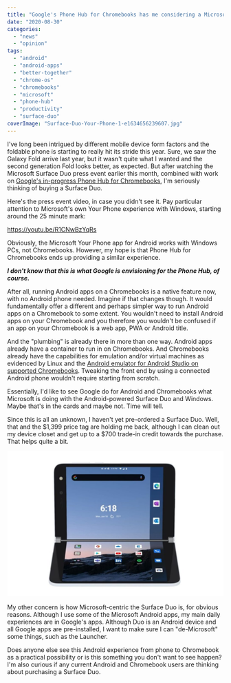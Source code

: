 ```yaml
---
title: "Google's Phone Hub for Chromebooks has me considering a Microsoft Surface Duo"
date: "2020-08-30"
categories: 
  - "news"
  - "opinion"
tags: 
  - "android"
  - "android-apps"
  - "better-together"
  - "chrome-os"
  - "chromebooks"
  - "microsoft"
  - "phone-hub"
  - "productivity"
  - "surface-duo"
coverImage: "Surface-Duo-Your-Phone-1-e1634656239607.jpg"
---
```


I've long been intrigued by different mobile device form factors and the foldable phone is starting to really hit its stride this year. Sure, we saw the Galaxy Fold arrive last year, but it wasn't quite what I wanted and the second generation Fold looks better, as expected. But after watching the Microsoft Surface Duo press event earlier this month, combined with work on [Google's in-progress Phone Hub for Chromebooks](https://9to5google.com/2020/08/15/chrome-os-android-phone-hub/), I'm seriously thinking of buying a Surface Duo.

Here's the press event video, in case you didn't see it. Pay particular attention to Microsoft's own Your Phone experience with Windows, starting around the 25 minute mark:

https://youtu.be/R1CNwBzYqRs

Obviously, the Microsoft Your Phone app for Android works with Windows PCs, not Chromebooks. However, my hope is that Phone Hub for Chromebooks ends up providing a similar experience.

**_I don't know that this is what Google is envisioning for the Phone Hub, of course._**

After all, running Android apps on a Chromebooks is a native feature now, with no Android phone needed. Imagine if that changes though. It would fundamentally offer a different and perhaps simpler way to run Android apps on a Chromebook to some extent. You wouldn't need to install Android apps on your Chromebook and you therefore you wouldn't be confused if an app on your Chromebook is a web app, PWA or Android title.

And the "plumbing" is already there in more than one way. Android apps already have a container to run in on Chromebooks. And Chromebooks already have the capabilities for emulation and/or virtual machines as evidenced by Linux and the [Android emulator for Android Studio on supported Chromebooks](https://www.aboutchromebooks.com/news/some-chromebooks-now-support-the-android-emulator-for-developers/). Tweaking the front end by using a connected Android phone wouldn't require starting from scratch.

Essentially, I'd like to see Google do for Android and Chromebooks what Microsoft is doing with the Android-powered Surface Duo and Windows. Maybe that's in the cards and maybe not. Time will tell.

Since this is all an unknown, I haven't yet pre-ordered a Surface Duo. Well, that and the $1,399 price tag are holding me back, although I can clean out my device closet and get up to a $700 trade-in credit towards the purchase. That helps quite a bit.

![](images/surface-duo-in-clamshell-mode-1024x686.jpg)

My other concern is how Microsoft-centric the Surface Duo is, for obvious reasons. Although I use some of the Microsoft Android apps, my main daily experiences are in Google's apps. Although Duo is an Android device and all Google apps are pre-installed, I want to make sure I can "de-Microsoft" some things, such as the Launcher.

Does anyone else see this Android experience from phone to Chromebook as a practical possibility or is this something you don't want to see happen? I'm also curious if any current Android and Chromebook users are thinking about purchasing a Surface Duo.

